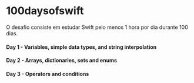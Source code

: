 # 100daysofswift
O desafio consiste em estudar Swift pelo menos 1 hora por dia durante 100 dias.

#### Day 1 - Variables, simple data types, and string interpolation

#### Day 2 - Arrays, dictionaries, sets and enums

#### Day 3 - Operators and conditions
